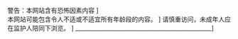 
警告：本网站含有恐怖因素内容                      ]   
本网站可能包含令人不适或不适宜所有年龄段的内容。    ]
请慎重访问，未成年人应在监护人陪同下浏览。          ]
________________________________________________]
